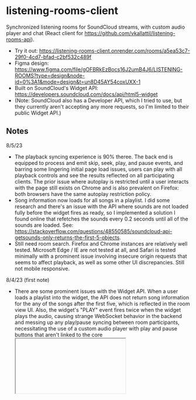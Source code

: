 # listening-rooms-client

Synchronized listening rooms for SoundCloud streams, with custom audio player and chat (React client for https://github.com/vkallattil/listening-rooms-api). 

* Try it out: https://listening-rooms-client.onrender.com/rooms/a5ea53c7-29f0-4cd7-bfad-c2bf532c489f
* Figma design: https://www.figma.com/file/gOFBRkEzBocs16J2umB4J6/LISTENING-ROOMS?type=design&node-id=0%3A1&mode=design&t=un8D45AY54coxUXX-1
* Built on SoundCloud's Widget API: https://developers.soundcloud.com/docs/api/html5-widget
* (Note: SoundCloud also has a Developer API, which I tried to use, but they currently aren't accepting any more requests, so I'm limited to their public Widget API.)

## Notes

8/5/23
* The playback syncing experience is 90% theree. The back end is equipped to process and emit skip, seek, play, and pause events, and barring some lingering initial page load issues, users can play with all playback controls and see the results reflected on all participating clients. The prior issue where autoplay is restricted until a user interacts with the page still exists on Chrome and is also prevalent on Firefox: both browsers have the same autoplay restriction policy.
* Song information now loads for all songs in a playlist. I did some research and there's an issue with the API where sounds are not loaded fully before the widget fires as ready, so I implemented a solution I found online that refetches the sounds every 0.2 seconds until all of the sounds are loaded. See: https://stackoverflow.com/questions/48550585/soundcloud-api-getsounds-only-returns-the-first-5-objects.
* Still need room search. Firefox and Chrome instances are relatively well tested. Microsoft Edge / IE are not tested at all, and Safari is tested minimally with a prominent issue involving insecure origin requests that seems to affect playback, as well as some other UI discrepancies. Still not mobile responsive.

8/4/23 (first note)
* There are some prominent issues with the Widget API. When a user loads a playlist into the widget, the API does not return song information for the any of the songs after the first five, which is reflected in the room view UI. Also, the widget's "PLAY" event fires twice when the widget plays the audio, causing strange WebSocket behavior in the backend and messing up any play/pause syncing between room participants, necessitating the use of a custom audio player with play and pause buttons that aren't linked to the core <iframe> element. There are other general issues with the API, and it no longer seems to be very well-supported, so in the distant future I plan to find some way to either get authorization to use SoundCloud's full API or use some other API or audio delivery mechanism.
* Chat feature is bare minimum functional. Need to add user authentication, which is at the moment low priority, and remove or beautify the ugly set name input above the chat window, and maybe polish on the rest of the chat UI. 
* Play/pause syncing for room participants was attempted but is facing lots of issues. For one, Google Chrome's autoplay restrictions mean that if a user loads the page directly into a room view, and another user in that room plays the audio, it doesn't update for the user who just loaded the page because Chrome doesn't allow the widget to play, even if it received the message from the backend, until the user clicks or gestures on the page. Safari has an issue with playing the audio on page load as well, which seems to go away when a user clicks another song in the song queue to load it, in which case the sound autoplays and the user can do any playback. I've definitely observed at least once that the behavior reappeared afterwards though, but most of the time it seems like after these two initial browser hurdles the user can sync play and pause *only*, meaning two users can still be loading different songs or song positions even if they're synced to the same play/pause state. In conclusion, there's no full syncing yet, which is obviously a high priority as it's the core feature of the entire app, and I intend to build it out once the browser bugs are fixed.
* Room search doesn't work yet, it just looks pretty.
* Browser support is limited right now to just Google Chrome and Safari, and is a big work in progress.
* Not responsive to mobile screen sizes or slightly smaller screen sizes in general.
* As mentioned before, there is a need for user authentication for more seamless chat and interaction support and for provisioning permissions, but that's not a priority for a minimum viable instance of the app. Practically the app is working once all playback syncing, chat, and crud features are robust, and the app runs properly and mobile-responsive on all browsers with no major UI/UX issues.
